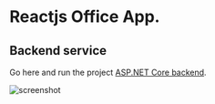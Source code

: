 # Reactjs Office App.

## Backend service
Go here and run the project [ASP.NET Core backend](https://github.com/webmasterdevlin/officeapp-aspnet-core-v2.2).

![screenshot](./screenshot.png)

